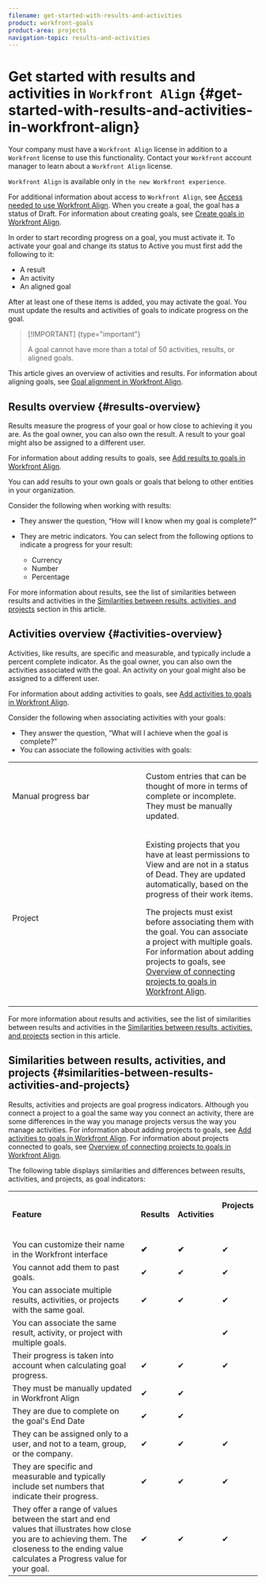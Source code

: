 ```yaml
---
filename: get-started-with-results-and-activities
product: workfront-goals
product-area: projects
navigation-topic: results-and-activities
---
```





# Get started with results and activities in `Workfront Align` {#get-started-with-results-and-activities-in-workfront-align}


Your company must have a `Workfront Align` license in addition to a `Workfront` license to use this functionality. Contact your `Workfront` account manager to learn about a `Workfront Align` license. 


`Workfront Align` is available only in `the new Workfront experience`. 


For additional information about access to `Workfront Align`, see [Access needed to use Workfront Align](access-needed-for-wf-align.md).
When you create a goal, the goal has a status of Draft. For information about creating goals, see [Create goals in Workfront Align](create-goals.md).


In order to start recording progress on a goal, you must activate it. To activate your goal and change its status to Active you must first add the following to it:



* A result
* An activity
* An aligned goal 


After at least one of these items is added, you may activate the goal. You must update the results and activities of goals to indicate progress on the goal. 


>[!IMPORTANT] {type="important"}
>
>A goal cannot have more than a total of 50 activities, results, or aligned goals.


This article gives an overview of activities and results.&nbsp;For information about aligning goals, see [Goal alignment in Workfront Align](_goal-alignment.md). 


## Results overview {#results-overview}

Results measure the progress of your goal or how close to achieving it you are. As the goal owner, you can also own the result. A result to your goal might also be assigned to a different user. 


For information about adding results to goals, see [Add results to goals in Workfront Align](add-results-to-goals.md).


You can add results to your own goals or goals that belong to other entities in your organization.


Consider the following when working with results:



*  They answer the question, “How will I know when my goal is complete?” 
* They are metric indicators. You can select from the following options to indicate a progress for your result:
    
    
    * Currency
    * Number
    * Percentage 
    
    


For more information about results, see the list of similarities between results and activities in the [Similarities between results, activities, and projects](#similarities) section in this article. 


## Activities overview {#activities-overview}

Activities, like results, are specific and measurable, and typically include a percent complete indicator. As the goal owner, you can also own the activities associated with the goal. An activity on your goal might also be assigned to a different user. 


For information about adding activities to goals, see [Add activities to goals in Workfront Align](add-activities-to-goals.md).


Consider the following when associating activities with your goals: 



*  They answer the question, “What will&nbsp;I achieve when the goal is complete?” 
*  You can associate the following activities with goals:

<table style="width: 100%;mc-table-style: url('../../Resources/TableStyles/TableStyle-List-options-in-steps.css');" class="TableStyle-TableStyle-List-options-in-steps" cellspacing="0"> 
 <col class="TableStyle-TableStyle-List-options-in-steps-Column-Column1" style="width: 270px;"> 
 <col class="TableStyle-TableStyle-List-options-in-steps-Column-Column2"> 
 <tbody> 
  <tr class="TableStyle-TableStyle-List-options-in-steps-Body-LightGray"> 
   <td class="TableStyle-TableStyle-List-options-in-steps-BodyE-Column1-LightGray"><span class="WFVariablesWorkfront Goals name for a type of activity">Manual progress bar</span> </td> 
   <td class="TableStyle-TableStyle-List-options-in-steps-BodyD-Column2-LightGray"> <p>Custom entries that can be thought of more in terms of complete or incomplete. They must be manually updated.</p> </td> 
  </tr> 
  <tr class="TableStyle-TableStyle-List-options-in-steps-Body-MediumGray"> 
   <td class="TableStyle-TableStyle-List-options-in-steps-BodyB-Column1-MediumGray">Project</td> 
   <td class="TableStyle-TableStyle-List-options-in-steps-BodyA-Column2-MediumGray"> <p>Existing projects that you have at least permissions to View and are not in a status of Dead. They are updated automatically, based on the progress of their work items. </p> <p>The projects must exist before associating them with the goal. You can associate a project with multiple goals. For information about adding projects to goals, see <a href="connect-projects-to-goals-overview.md" class="MCXref xref">Overview of connecting projects to goals in Workfront Align</a>.</p> </td> 
  </tr> 
 </tbody> 
</table>




For more information about results and activities, see the list of similarities between results and activities in the [Similarities between results, activities, and projects](#similarities) section in this article. 


## Similarities between results, activities, and projects {#similarities-between-results-activities-and-projects}

Results, activities and projects are goal progress indicators. Although you connect a project to a goal the same way you connect an activity, there are some differences in the way you manage projects versus the way you manage activities. For information about adding projects to goals, see [Add activities to goals in Workfront Align](add-activities-to-goals.md).&nbsp;For information about projects connected to goals, see [Overview of connecting projects to goals in Workfront Align](connect-projects-to-goals-overview.md).


The following table displays similarities and differences between results, activities, and projects, as goal indicators: 

<table style="width: 100%;mc-table-style: url('../../Resources/TableStylesheets/Standard.css');" class="TableStyle-Standard" cellspacing="3"> 
 <col class="TableStyle-Standard-Column-Column1"> 
 <col class="TableStyle-Standard-Column-Column1"> 
 <col class="TableStyle-Standard-Column-Column1"> 
 <col class="TableStyle-Standard-Column-Column1"> 
 <tbody> 
  <tr class="TableStyle-Standard-Body-LightGray"> 
   <td style="font-weight: bold;text-align: left;vertical-align: middle;border-bottom-style: solid;border-bottom-width: 1px;border-bottom-color: #ffffff;" class="TableStyle-Standard-BodyE-Column1-LightGray">Feature</td> 
   <td style="font-weight: bold;text-align: left;vertical-align: middle;border-bottom-style: solid;border-bottom-width: 1px;border-bottom-color: #ffffff;" class="TableStyle-Standard-BodyE-Column1-LightGray">Results </td> 
   <td style="font-weight: bold;text-align: left;vertical-align: middle;border-bottom-style: solid;border-bottom-width: 1px;border-bottom-color: #ffffff;" class="TableStyle-Standard-BodyE-Column1-LightGray">Activities</td> 
   <td style="text-align: left;vertical-align: middle;border-bottom-style: solid;border-bottom-width: 1px;border-bottom-color: #ffffff;" class="TableStyle-Standard-BodyD-Column1-LightGray"> <p><b>Projects</b> </p> <p>&nbsp;</p> </td> 
  </tr> 
  <tr class="TableStyle-Standard-Body-MediumGray"> 
   <td style="font-weight: bold;" class="TableStyle-Standard-BodyE-Column1-MediumGray"><span style="font-weight: normal;">You can customize their name in the <span class="WFVariablesProdNameWF">Workfront</span> interface</span> </td> 
   <td style="font-weight: bold;" class="TableStyle-Standard-BodyE-Column1-MediumGray">✔</td> 
   <td style="font-weight: bold;" class="TableStyle-Standard-BodyE-Column1-MediumGray">✔</td> 
   <td class="TableStyle-Standard-BodyD-Column1-MediumGray">✔</td> 
  </tr> 
  <tr class="TableStyle-Standard-Body-LightGray"> 
   <td class="TableStyle-Standard-BodyE-Column1-LightGray">You cannot add them to past goals.</td> 
   <td class="TableStyle-Standard-BodyE-Column1-LightGray">✔</td> 
   <td class="TableStyle-Standard-BodyE-Column1-LightGray">✔</td> 
   <td class="TableStyle-Standard-BodyD-Column1-LightGray">✔</td> 
  </tr> 
  <tr class="TableStyle-Standard-Body-MediumGray"> 
   <td class="TableStyle-Standard-BodyE-Column1-MediumGray">You can associate multiple results, activities, or projects with the same goal. </td> 
   <td class="TableStyle-Standard-BodyE-Column1-MediumGray">✔</td> 
   <td class="TableStyle-Standard-BodyE-Column1-MediumGray">✔</td> 
   <td class="TableStyle-Standard-BodyD-Column1-MediumGray">✔</td> 
  </tr> 
  <tr class="TableStyle-Standard-Body-LightGray"> 
   <td class="TableStyle-Standard-BodyE-Column1-LightGray">You can associate the same result, activity, or project with multiple goals.</td> 
   <td class="TableStyle-Standard-BodyE-Column1-LightGray">&nbsp;</td> 
   <td class="TableStyle-Standard-BodyE-Column1-LightGray">&nbsp;</td> 
   <td class="TableStyle-Standard-BodyD-Column1-LightGray">✔</td> 
  </tr> 
  <tr class="TableStyle-Standard-Body-MediumGray"> 
   <td class="TableStyle-Standard-BodyE-Column1-MediumGray">Their progress is taken into account when calculating goal progress. </td> 
   <td class="TableStyle-Standard-BodyE-Column1-MediumGray">✔</td> 
   <td class="TableStyle-Standard-BodyE-Column1-MediumGray">✔</td> 
   <td class="TableStyle-Standard-BodyD-Column1-MediumGray">✔</td> 
  </tr> 
  <tr class="TableStyle-Standard-Body-LightGray"> 
   <td class="TableStyle-Standard-BodyE-Column1-LightGray">They must be manually updated in&nbsp;<span class="WFVariablesWorkfront Align (Goals)">Workfront Align</span></td> 
   <td class="TableStyle-Standard-BodyE-Column1-LightGray">✔</td> 
   <td class="TableStyle-Standard-BodyE-Column1-LightGray">✔</td> 
   <td class="TableStyle-Standard-BodyD-Column1-LightGray">&nbsp;</td> 
  </tr> 
  <tr class="TableStyle-Standard-Body-MediumGray"> 
   <td class="TableStyle-Standard-BodyE-Column1-MediumGray">They are due to complete on the goal's End Date</td> 
   <td class="TableStyle-Standard-BodyE-Column1-MediumGray">✔</td> 
   <td class="TableStyle-Standard-BodyE-Column1-MediumGray">✔</td> 
   <td class="TableStyle-Standard-BodyD-Column1-MediumGray">&nbsp;</td> 
  </tr> 
  <tr class="TableStyle-Standard-Body-LightGray"> 
   <td class="TableStyle-Standard-BodyE-Column1-LightGray">They can be assigned only to a user, and not to a team, group, or the company. </td> 
   <td class="TableStyle-Standard-BodyE-Column1-LightGray">✔</td> 
   <td class="TableStyle-Standard-BodyE-Column1-LightGray">✔</td> 
   <td class="TableStyle-Standard-BodyD-Column1-LightGray">✔</td> 
  </tr> 
  <tr class="TableStyle-Standard-Body-MediumGray"> 
   <td class="TableStyle-Standard-BodyE-Column1-MediumGray">They are specific and measurable and typically include set numbers that indicate their progress. </td> 
   <td class="TableStyle-Standard-BodyE-Column1-MediumGray">✔</td> 
   <td class="TableStyle-Standard-BodyE-Column1-MediumGray">✔</td> 
   <td class="TableStyle-Standard-BodyD-Column1-MediumGray">✔</td> 
  </tr> 
  <tr class="TableStyle-Standard-Body-LightGray"> 
   <td class="TableStyle-Standard-BodyB-Column1-LightGray">They offer a range of values between the start and end values that illustrates how close you are to achieving them. The closeness to the ending value calculates a Progress value for your goal. </td> 
   <td class="TableStyle-Standard-BodyB-Column1-LightGray">✔</td> 
   <td class="TableStyle-Standard-BodyB-Column1-LightGray">✔</td> 
   <td class="TableStyle-Standard-BodyA-Column1-LightGray">✔</td> 
  </tr> 
 </tbody> 
</table>

